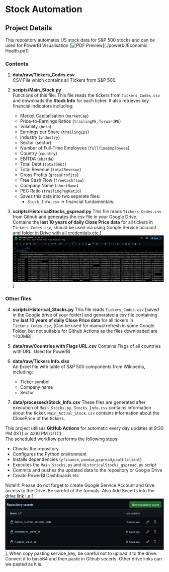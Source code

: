 # Stock Automation
## Project Details

This repository automates US stock data for S&P 500 stocks and can be used for PowerBI Visualisation
[![PDF Preview](./powerbi/preview-thumbnail.png)](./powerbi/Economic Health.pdf)

### Contents

1. **data/raw/Tickers_Codes.csv**  
   CSV File which contains all Tickers from S&P 500.

2. **scripts/Main_Stock.py**  
   Functions of this file:
   This file reads the tickers from `Tickers_Codes.csv` and downloads the **Stock Info** for each ticker.
   It also retrieves key financial indicators including:
     - Market Capitalisation (`marketCap`)
     - Price-to-Earnings Ratios (`trailingPE`, `forwardPE`)
     - Volatility (`beta`)
     - Earnings per Share (`trailingEps`)
     - Industry (`industry`)
     - Sector (sector)
     - Number of Full-Time Employees (`fullTimeEmployees`)
     - Country (`country`)
     - EBITDA (`ebitda`)
     - Total Debt (`totalDebt`)
     - Total Revenue (`totalRevenue`)
     - Gross Profits (`grossProfits`)
     - Free Cash Flow (`freeCashflow`)
     - Company Name (`shortName`)
     - PEG Ratio (`trailingPegRatio`) 
   - Saves this data into two separate files:
     - `Stock_Info.csv` → financial fundamentals.

3. **scripts/HistoricalStocks_gspread.py**
   This file reads `Tickers_Codes.csv` from Github and generates the csv file in your Google Drive.  
   Contains the **last 10 years of daily Close Price data** for all tickers in `Tickers_Codes.csv`, should be used via using Google Service account and folder in Drive with all credentials etc.[![PDF Preview](./images/H.png)]


### Other files
4. **scripts/Historical_Stocks.py**
   This file reads `Tickers_Codes.csv` [saved in the Google drive of your folder] and generated a csv file containing the **last 10 years of daily Close Price data** for all tickers in `Tickers_Codes.csv`, [Can be used for manual refresh in some Google Folder, but not suitable for Github Actions as the files downloaded are >100MB].

6. **data/raw/Countries with Flags URL.csv**
   Contains Flags of all countries with URL. Used for PowerBI

7. **data/raw/Tickers Info.xlsx**  
   An Excel file with table of S&P 500 components from Wikipedia, including:
   - Ticker symbol
   - Company name
   - Sector

8. **data/processed/Stock_Info.csv**
   These files are generated after execution of `Main_Stocks.py`.
   `Stocks_Info.csv` contains information about the ticker.
   `Main_Actual_Stock.csv` contains information about the ClosePrice of the tickers.


This project utilises **GitHub Actions** for automatic every day updates at 9:30 PM (IST) or 4:00 PM (UTC).  
The scheduled workflow performs the following steps:

- Checks the repository
- Configures the Python environment
- Installs dependencies (`yfinance`, `pandas`,`gspread`,`oauth2client`)
- Executes the `Main_Stocks.py` and `HistoricalStocks_gspread.py` script
- Commits and pushes the updated data to the repository or Google Drive
- Create PowerBI Dashboards etc

Note!!!: Please do not forget to create Google Service Account and Give access to the Drive. Be careful of the formats. Also Add Secerts into the drive link i.e [![PDF Preview](./images/image.png)]. When copy pasting service_key, be careful not to upload it to the drive. Convert it to base64 and then paste in Github secerts. Other drive links can we pasted as it is. 